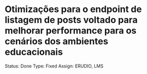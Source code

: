 # Otimizações para o endpoint de listagem de posts voltado para melhorar performance para os cenários dos ambientes educacionais

Status: Done
Type: Fixed
Assign: ERUDIO, LMS